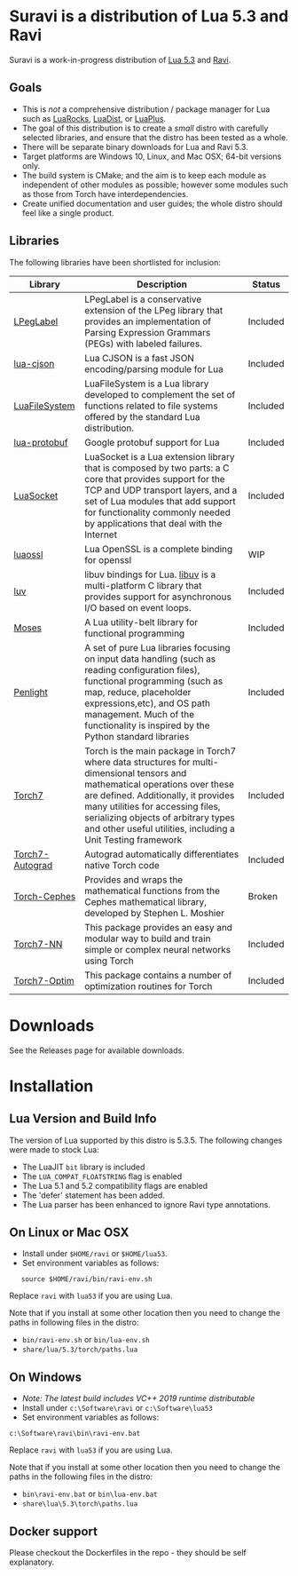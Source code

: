 # Suravi is a distribution of Lua 5.3 and Ravi

Suravi is a work-in-progress distribution of [Lua 5.3](www.lua.org) and [Ravi](https://github.com/dibyendumajumdar/ravi).

## Goals

* This is *not* a comprehensive distribution / package manager for Lua such as [LuaRocks](https://luarocks.org/), [LuaDist](http://luadist.org/), or [LuaPlus](https://github.com/jjensen/luaplus51-all).
* The goal of this distribution is to create a *small* distro with carefully selected libraries, and ensure that the distro has been tested as a whole.
* There will be separate binary downloads for Lua and Ravi 5.3.
* Target platforms are Windows 10, Linux, and Mac OSX; 64-bit versions only.
* The build system is CMake; and the aim is to keep each module as independent of other modules as possible; however some modules such as those from Torch have interdependencies.
* Create unified documentation and user guides; the whole distro should feel like a single product.

## Libraries 

The following libraries have been shortlisted for inclusion:

Library | Description | Status
--- | --- | ---
[LPegLabel](https://github.com/dibyendumajumdar/ravi-lpeglabel) | LPegLabel is a conservative extension of the LPeg library that provides an implementation of Parsing Expression Grammars (PEGs) with labeled failures. | Included  
[lua-cjson](https://github.com/dibyendumajumdar/ravi-cjson) | Lua CJSON is a fast JSON encoding/parsing module for Lua | Included
[LuaFileSystem](https://github.com/dibyendumajumdar/ravi-filesystem) | LuaFileSystem is a Lua library developed to complement the set of functions related to file systems offered by the standard Lua distribution.  | Included
[lua-protobuf](https://github.com/dibyendumajumdar/ravi-protobuf) | Google protobuf support for Lua | Included
[LuaSocket](https://github.com/dibyendumajumdar/ravi-luasocket) | LuaSocket is a Lua extension library that is composed by two parts: a C core that provides support for the TCP and UDP transport layers, and a set of Lua modules that add support for functionality commonly needed by applications that deal with the Internet | Included 
[luaossl](https://github.com/dibyendumajumdar/ravi-luaossl) | Lua OpenSSL is a complete binding for openssl | WIP
[luv](https://github.com/dibyendumajumdar/ravi-libuv-luv) | libuv bindings for Lua. [libuv](https://github.com/libuv/libuv) is a multi-platform C library that provides support for asynchronous I/O based on event loops. | Included
[Moses](https://github.com/dibyendumajumdar/ravi-moses) | A Lua utility-belt library for functional programming | Included
[Penlight](https://github.com/dibyendumajumdar/ravi-penlight) | A set of pure Lua libraries focusing on input data handling (such as reading configuration files), functional programming (such as map, reduce, placeholder expressions,etc), and OS path management. Much of the functionality is inspired by the Python standard libraries | Included
[Torch7](https://github.com/dibyendumajumdar/ravi-torch7) | Torch is the main package in Torch7 where data structures for multi-dimensional tensors and mathematical operations over these are defined. Additionally, it provides many utilities for accessing files, serializing objects of arbitrary types and other useful utilities, including a Unit Testing framework | Included
[Torch7-Autograd](https://github.com/dibyendumajumdar/ravi-torch7-autograd) | Autograd automatically differentiates native Torch code | Included
[Torch-Cephes](https://github.com/deepmind/torch-cephes) | Provides and wraps the mathematical functions from the Cephes mathematical library, developed by Stephen L. Moshier | Broken 
[Torch7-NN](https://github.com/dibyendumajumdar/ravi-torch7-nn) | This package provides an easy and modular way to build and train simple or complex neural networks using Torch | Included
[Torch7-Optim](https://github.com/dibyendumajumdar/ravi-torch7-optim) | This package contains a number of optimization routines for  Torch | Included


# Downloads

See the Releases page for available downloads. 

# Installation

## Lua Version and Build Info
The version of Lua supported by this distro is 5.3.5. The following changes were made to stock Lua:

- The LuaJIT `bit` library is included
- The `LUA_COMPAT_FLOATSTRING` flag is enabled
- The Lua 5.1 and 5.2 compatibility flags are enabled
- The 'defer' statement has been added.
- The Lua parser has been enhanced to ignore Ravi type annotations.

## On Linux or Mac OSX

* Install under `$HOME/ravi` or `$HOME/lua53`. 
* Set environment variables as follows:
```
   source $HOME/ravi/bin/ravi-env.sh
```
Replace `ravi` with `lua53` if you are using Lua.

Note that if you install at some other location then you need to change the paths in following files in the distro:

* `bin/ravi-env.sh` or `bin/lua-env.sh`
* `share/lua/5.3/torch/paths.lua`

## On Windows

* _Note: The latest build includes VC++ 2019 runtime distributable_
* Install under `c:\Software\ravi` or `c:\Software\lua53`
* Set environment variables as follows:
```
c:\Software\ravi\bin\ravi-env.bat
```
Replace `ravi` with `lua53` if you are using Lua.

Note that if you install at some other location then you need to change the paths in the following files in the distro:

* `bin\ravi-env.bat` or `bin\lua-env.bat`
* `share\lua\5.3\torch\paths.lua`

## Docker support

Please checkout the Dockerfiles in the repo - they should be self explanatory. 
